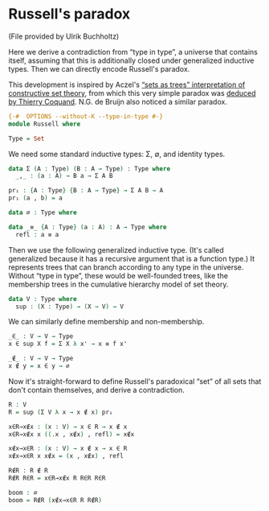 # Russell's paradox
(File provided by Ulrik Buchholtz)

Here we derive a contradiction from “type in type”,
a universe that contains itself, assuming that
this is additionally closed under generalized
inductive types.
Then we can directly encode Russell's paradox.

This development is inspired by Aczel's
[“sets as trees” interpretation of constructive set
theory](https://doi.org/10.1016/S0049-237X(08)71989-X),
from which this very simple paradox was
[deduced by Thierry Coquand](https://doi.org/10.1007/BF01995104).
N.G. de Bruijn also noticed a similar paradox.

```agda
{-#  OPTIONS --without-K --type-in-type #-}
module Russell where

Type = Set
```

We need some standard inductive types:
  Σ, ∅, and identity types.

```agda
data Σ (A : Type) (B : A → Type) : Type where
  _,_ : (a : A) → B a → Σ A B

pr₁ : {A : Type} {B : A → Type} → Σ A B → A
pr₁ (a , b) = a

data ∅ : Type where

data _≡_ {A : Type} (a : A) : A → Type where
  refl : a ≡ a
```

Then we use the following generalized inductive type.
(It's called generalized because it has a recursive
argument that is a function type.)
It represents trees that can branch according to
any type in the universe.
Without “type in type”, these would be well-founded
trees, like the membership trees in the cumulative
hierarchy model of set theory.

```agda
data V : Type where
  sup : (X : Type) → (X → V) → V
```

We can similarly define membership and non-membership.

```agda
_∈_ : V → V → Type
x ∈ sup X f = Σ X λ x' → x ≡ f x'

_∉_ : V → V → Type
x ∉ y = x ∈ y → ∅
```

Now it's straight-forward to define Russell's
paradoxical “set” of all sets that don't contain
themselves, and derive a contradiction.

```agda
R : V
R = sup (Σ V λ x → x ∉ x) pr₁

x∈R→x∉x : (x : V) → x ∈ R → x ∉ x
x∈R→x∉x x ((.x , x∉x) , refl) = x∉x

x∉x→x∈R : (x : V) → x ∉ x → x ∈ R
x∉x→x∈R x x∉x = (x , x∉x) , refl

R∉R : R ∉ R
R∉R R∈R = x∈R→x∉x R R∈R R∈R

boom : ∅
boom = R∉R (x∉x→x∈R R R∉R)
```
